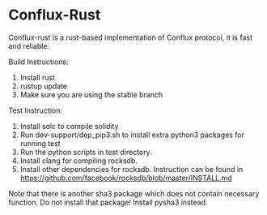 # Conflux-Rust

Conflux-rust is a rust-based implementation of Conflux protocol, it is fast and reliable.

Build Instructions:

1. Install rust
2. rustup update
3. Make sure you are using the stable branch

Test Instruction:

1. Install solc to compile solidity
2. Run dev-support/dep_pip3.sh to install extra python3 packages for running test
3. Run the python scripts in test directory.
4. Install clang for compiling rocksdb.
5. Install other dependencies for rocksdb. Instruction can be found in https://github.com/facebook/rocksdb/blob/master/INSTALL.md

Note that there is another sha3 package which does not contain necessary function. Do not install that package! Install pysha3 instead.
